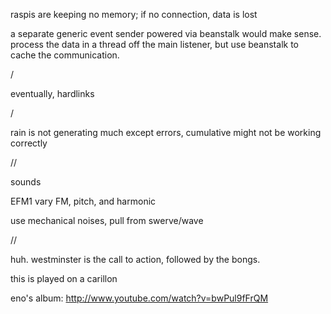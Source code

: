 raspis are keeping no memory; if no connection, data is lost

a separate generic event sender powered via beanstalk would make sense. 
process the data in a thread off the main listener, but use beanstalk to cache the communication.

/

eventually, hardlinks

/

rain is not generating much except errors, cumulative might not be working correctly

//

sounds

EFM1
vary FM, pitch, and harmonic

use mechanical noises, pull from swerve/wave

//


huh. westminster is the call to action, followed by the bongs.

this is played on a carillon

eno's album: http://www.youtube.com/watch?v=bwPul9fFrQM